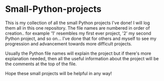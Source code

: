# Small-Python-projects
This is my collection of all the small Python projects I've done! I will log them all in this one repository.
The file names are numbered in order of creation.. for example '1' resembles my first ever project, '2' my second Python project,
and so on... I've done that for others and myself to see my progression and advancement towards more difficult projects.

Usually the Python file names will explain the project but if there's more explanation needed, then all the useful
information about the project will be the comments at the top of the file.

Hope these small projects will be helpful in any way!
